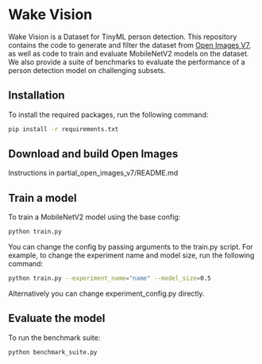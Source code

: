 # Wake Vision
Wake Vision is a Dataset for TinyML person detection. This repository contains the code to generate and filter the dataset from [Open Images V7](https://storage.googleapis.com/openimages/web/index.html), as well as code to train and evaluate MobileNetV2 models on the dataset. We also provide a suite of benchmarks to evaluate the performance of a person detection model on challenging subsets.

## Installation
To install the required packages, run the following command:
```bash
pip install -r requirements.txt
```

## Download and build Open Images
Instructions in partial_open_images_v7/README.md

## Train a model
To train a MobileNetV2 model using the base config:
```bash
python train.py
```

You can change the config by passing arguments to the train.py script. For example, to change the experiment name and model size, run the following command:
```bash
python train.py --experiment_name="name" --model_size=0.5
```
Alternatively you can change experiment_config.py directly.

## Evaluate the model
To run the benchmark suite:
```bash
python benchmark_suite.py
```
